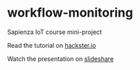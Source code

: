 # workflow-monitoring
Sapienza IoT course mini-project

Read the tutorial on [hackster.io](https://www.hackster.io/152334/workflow-monitoring-dialogflow-and-aws-walkthrough-8f6380) 


Watch the presentation on [slideshare](https://www.slideshare.net/jhonfreddo/workflow-monitoring-presentation)
